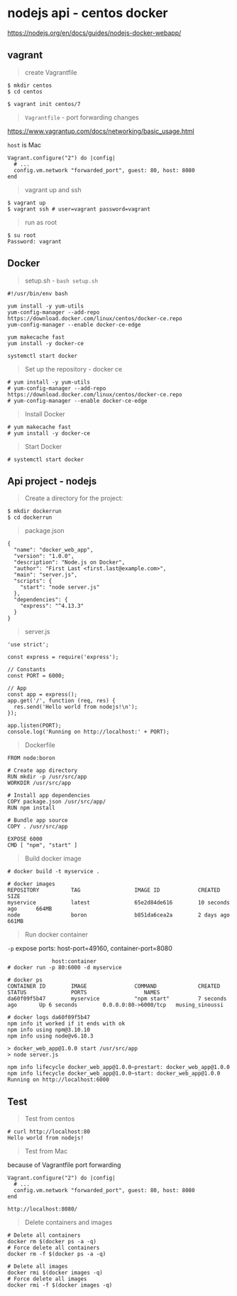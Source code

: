 # nodejs api - centos docker

https://nodejs.org/en/docs/guides/nodejs-docker-webapp/

## vagrant

> create Vagrantfile

```
$ mkdir centos
$ cd centos

$ vagrant init centos/7
```

> `Vagrantfile` - port forwarding changes

https://www.vagrantup.com/docs/networking/basic_usage.html

`host` is Mac

```
Vagrant.configure("2") do |config|
  # ...
  config.vm.network "forwarded_port", guest: 80, host: 8080
end
```

> vagrant up and ssh

```
$ vagrant up
$ vagrant ssh # user=vagrant password=vagrant
```

> run as root

```
$ su root
Password: vagrant
```

## Docker

> setup.sh - `bash setup.sh`

```
#!/usr/bin/env bash

yum install -y yum-utils
yum-config-manager --add-repo https://download.docker.com/linux/centos/docker-ce.repo
yum-config-manager --enable docker-ce-edge

yum makecache fast
yum install -y docker-ce

systemctl start docker
```

> Set up the repository - docker ce

```
# yum install -y yum-utils
# yum-config-manager --add-repo https://download.docker.com/linux/centos/docker-ce.repo
# yum-config-manager --enable docker-ce-edge
```

> Install Docker

```
# yum makecache fast
# yum install -y docker-ce
```

> Start Docker

```
# systemctl start docker
```

## Api project - nodejs 

> Create a directory for the project:

```
$ mkdir dockerrun
$ cd dockerrun
```

> package.json

```
{
  "name": "docker_web_app",
  "version": "1.0.0",
  "description": "Node.js on Docker",
  "author": "First Last <first.last@example.com>",
  "main": "server.js",
  "scripts": {
    "start": "node server.js"
  },
  "dependencies": {
    "express": "^4.13.3"
  }
}
```

> server.js

```
'use strict';

const express = require('express');

// Constants
const PORT = 6000;

// App
const app = express();
app.get('/', function (req, res) {
  res.send('Hello world from nodejs!\n');
});

app.listen(PORT);
console.log('Running on http://localhost:' + PORT);
```

> Dockerfile

```
FROM node:boron

# Create app directory
RUN mkdir -p /usr/src/app
WORKDIR /usr/src/app

# Install app dependencies
COPY package.json /usr/src/app/
RUN npm install

# Bundle app source
COPY . /usr/src/app

EXPOSE 6000
CMD [ "npm", "start" ]
```

> Build docker image

```
# docker build -t myservice .

# docker images
REPOSITORY          TAG                 IMAGE ID            CREATED             SIZE
myservice           latest              65e2d84de616        10 seconds ago      664MB
node                boron               b851da6cea2a        2 days ago          661MB
```

> Run docker container

`-p` expose ports: host-port=49160, container-port=8080

```
              host:container
# docker run -p 80:6000 -d myservice

# docker ps
CONTAINER ID        IMAGE               COMMAND             CREATED             STATUS              PORTS                  NAMES
da60f09f5b47        myservice           "npm start"         7 seconds ago       Up 6 seconds        0.0.0.0:80->6000/tcp   musing_sinoussi

# docker logs da60f09f5b47
npm info it worked if it ends with ok
npm info using npm@3.10.10
npm info using node@v6.10.3

> docker_web_app@1.0.0 start /usr/src/app
> node server.js

npm info lifecycle docker_web_app@1.0.0~prestart: docker_web_app@1.0.0
npm info lifecycle docker_web_app@1.0.0~start: docker_web_app@1.0.0
Running on http://localhost:6000
```

## Test

> Test from centos

```
# curl http://localhost:80
Hello world from nodejs!
```

> Test from Mac

because of Vagrantfile port forwarding

```
Vagrant.configure("2") do |config|
  # ...
  config.vm.network "forwarded_port", guest: 80, host: 8080
end
```

```
http://localhost:8080/
```

> Delete containers and images

```
# Delete all containers
docker rm $(docker ps -a -q)
# Force delete all containers
docker rm -f $(docker ps -a -q)

# Delete all images
docker rmi $(docker images -q)
# Force delete all images
docker rmi -f $(docker images -q)
```
